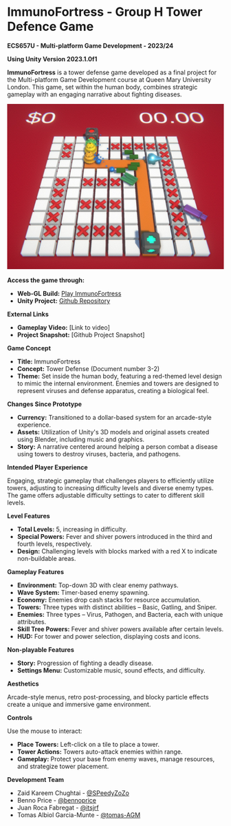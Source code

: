 # **ImmunoFortress - Group H Tower Defence Game**

**ECS657U - Multi-platform Game Development - 2023/24**

**Using Unity Version 2023.1.0f1**

**ImmunoFortress** is a tower defense game developed as a final project for the Multi-platform Game Development course at Queen Mary University London. This game, set within the human body, combines strategic gameplay with an engaging narrative about fighting diseases.

![gameplay](gameplay.png)

**Access the game through:**

- **Web-GL Build:** [Play ImmunoFortress](https://speedyzozo.github.io/group-h-td/build/)
- **Unity Project:** [Github Repository](https://github.com/SPeedyZoZo/group-h-td)

**External Links**

- **Gameplay Video:** [Link to video]
- **Project Snapshot:** [Github Project Snapshot]

**Game Concept**

- **Title:** ImmunoFortress
- **Concept:** Tower Defense (Document number 3-2)
- **Theme:** Set inside the human body, featuring a red-themed level design to mimic the internal environment. Enemies and towers are designed to represent viruses and defense apparatus, creating a biological feel.

**Changes Since Prototype**

- **Currency:** Transitioned to a dollar-based system for an arcade-style experience.
- **Assets:** Utilization of Unity's 3D models and original assets created using Blender, including music and graphics.
- **Story:** A narrative centered around helping a person combat a disease using towers to destroy viruses, bacteria, and pathogens.

**Intended Player Experience**

Engaging, strategic gameplay that challenges players to efficiently utilize towers, adjusting to increasing difficulty levels and diverse enemy types. The game offers adjustable difficulty settings to cater to different skill levels.

**Level Features**

- **Total Levels:** 5, increasing in difficulty.
- **Special Powers:** Fever and shiver powers introduced in the third and fourth levels, respectively.
- **Design:** Challenging levels with blocks marked with a red X to indicate non-buildable areas.

**Gameplay Features**

- **Environment:** Top-down 3D with clear enemy pathways.
- **Wave System:** Timer-based enemy spawning.
- **Economy:** Enemies drop cash stacks for resource accumulation.
- **Towers:** Three types with distinct abilities – Basic, Gatling, and Sniper.
- **Enemies:** Three types – Virus, Pathogen, and Bacteria, each with unique attributes.
- **Skill Tree Powers:** Fever and shiver powers available after certain levels.
- **HUD:** For tower and power selection, displaying costs and icons.

**Non-playable Features**

- **Story:** Progression of fighting a deadly disease.
- **Settings Menu:** Customizable music, sound effects, and difficulty.

**Aesthetics**

Arcade-style menus, retro post-processing, and blocky particle effects create a unique and immersive game environment.

**Controls**

Use the mouse to interact:

- **Place Towers:** Left-click on a tile to place a tower.
- **Tower Actions:** Towers auto-attack enemies within range.
- **Gameplay:** Protect your base from enemy waves, manage resources, and strategize tower placement.

**Development Team**

- Zaid Kareem Chughtai  -  [@SPeedyZoZo](https://github.com/SPeedyZoZo)
- Benno Price  -  [@bennoprice](https://github.com/bennoprice)
- Juan Roca Fabregat  -  [@itsjrf](https://github.com/itsjrf)
- Tomas Albiol Garcia-Munte  -  [@tomas-AGM](https://github.com/tomas-AGM)
